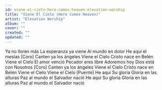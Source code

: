 ```yaml
---
id: viene-el-cielo-here-comes-heaven-elevation-worship
title: "Viene El Cielo (Here Comes Heaven)"
artist: "Elevation Worship"
album: ""
cover: ""
created: ""
updated: ""
---
```


Ya no lloren más
La esperanza ya viene
Al mundo en dolor
He aquí el mesías
[Coro]
Canten ya los ángeles
Viene el Cielo
Cristo nace en Belén
Viene el Cielo
El amor venció
Pecador eres libre
Adoremos hoy
Dios está con Nosotros
[Coro]
Canten ya los ángeles
Viene el Cielo
Cristo nace en Belén
Viene el Cielo
Viene el Cielo
[Puente]
He aquí Su gloria
Gloria en las alturas
Paz al mundo el Salvador nació
He aquí Su gloria
Gloria en las alturas
Paz al mundo el Salvador nació